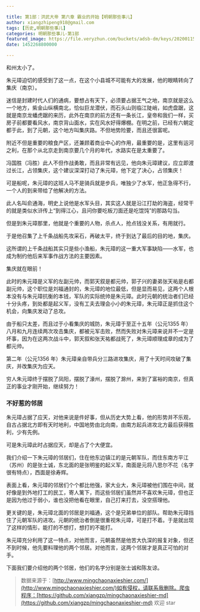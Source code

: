 ```yaml
---

title: 第1部：洪武大帝 第六章 霸业的开始【明朝那些事儿】
author: xiangzhipeng918@gmail.com
tags: [历史,明朝那些事儿]
categories: 明朝那些事儿-第1部
featured_image: https://file.veryzhun.com/buckets/adsb-dm/keys/20200115-052154-xuggt9dny09gmm26.jpg
date: 1452268800000

---
```


    
和州太小了。
            
朱元璋迫切的感受到了这一点，在这个小县城不可能有大的发展，他的眼睛转向了集庆（南京）。
            
迷信是封建时代人们的通病，要想占有天下，必须要占据王气之地，南京就是这么一个地方，紫金山纵横南北，恰似巨龙潜伏，而石头山则临江陡峭，如虎盘踞，这就是南京龙蟠虎踞的来历，此外在南京的前方还有一条长江，皇帝和我们一样，买房子前都要看风水，南京背山面水，实在风水好得爆棚。在明之前，已经有六朝定都于此，到了元朝，这个地方叫集庆路。不但地势险要，而且还很富呢。
            
附近不但是重要的粮食产区，还兼顾着商业中心的作用，最重要的是，这里有运河之利，在那个从北京走到南京要几个月的年代，水路实在是太重要了。
            
冯国胜（冯胜）此人不但作战勇敢，而且非常有远见，他向朱元璋建议，应立即渡过长江，占领集庆，这个建议深深打动了朱元璋，他下定了决心，占领集庆！
            
可是船呢，朱元璋的这班人马不是骑兵就是步兵，唯独少了水军，他正急得不行，一个人的到来带给了他解决的方法。
            
此人名叫俞通海，明史上说他是水军头目，其实这人就是沿江打劫的海盗，经常干的就是类似水浒传上“到得江心，且问你要吃板刀面还是吃馄饨”的那路勾当。
            
但是到朱元璋那里，他就是个重要的人物，杀点人，抢点钱没关系，有用就行。
            
于是他召集了上千条战船先攻采石，再破太平，终于到达了最后的目的地，集庆。
            
这所谓的上千条战船其实只是些小渔船，朱元璋的这一重大军事缺陷——水军，也成为制约他后来军事作战方法的主要因素。
            
集庆就在眼前！
            
此时的朱元璋是义军的左副元帅，而郭天叙是都元帅，郭子兴的妻弟张天祐是右都副元帅，这个职位是刘福通封的，朱元璋的地位最低，但是显而易见，这两个人根本没有与朱元璋抗衡的本钱，军队的实际统帅是朱元璋。此时元朝的统治者们已经十分头疼，到处都是起义军，没有工夫去理会小小的朱元璋，朱元璋正是抓住这个机会，向集庆发动了总攻。
            
由于船只太差，而且过于小看集庆的城防，朱元璋于至正十五年（公元1355 年）八月和九月连续两次攻击集庆，都被元军击败，然而失败对朱元璋来说并不一定是坏事，因为在这两次战斗中，郭天叙和张天祐都战死了，朱元璋顺理成章的成为了都元帅。
            
第二年（公元1356 年）朱元璋亲自带兵分三路进攻集庆，用了十天时间攻破了集庆，并改集庆为应天。
            
穷人朱元璋终于摆脱了凤阳，摆脱了濠州，摆脱了滁州，来到了富裕的南京，但真正的事业才刚开始，继续努力！
            

### 不好惹的邻居

            
朱元璋占据了应天，对他来说是件好事，但从历史大势上看，他的形势并不乐观，自古占据北方即有天时地利，中国地势由北向南，由南方起兵进攻北方最后获得胜利，少有先例。
            
可是朱元璋此时占据应天，却是占了个大便宜。
            
我们介绍一下朱元璋的邻居们，住在他东边镇江的是元朝军队，而住东南方平江（苏州）的是张士诚，东北面的是张明鉴的起义军，南面是元将八思尔不花（名字很有特点），西面是徐寿辉。
            
表面上看，朱元璋的邻居们个个都比他强，家大业大，朱元璋被他们围在中间，就好像是到外地打工的民工，寄人篱下，而这些邻居们虽然并不喜欢朱元璋，但也正是因为他过于弱小，谁也没把他看在眼里，自己打来打去，没空搭理他。
            
更关键的是，朱元璋北面的邻居是刘福通，这个是兄弟单位的部队。帮助朱元璋挡住了元朝军队的进攻。元朝的统治者倒是很重视朱元璋，可是打不着。于是就出现了这样的情形，能打的不想打，想打的不能打。
            
朱元璋充分利用了这一特点，对他而言，元朝虽然是他苦大仇深的报复对象，但还不到时候，他先要料理他的两个邻居。对他而言，这两个邻居才是真正可怕的对手。
            
下面我们要介绍他的两个邻居，他们的名字分别是张士诚和陈友谅。
            
> 数据来源于：[http://www.mingchaonaxieshier.com/](http://www.mingchaonaxieshier.com/)如有侵权，请联系我删除。爬虫程序：[https://github.com/xiangzp/mingchaonaxieshier-md](https://github.com/xiangzp/mingchaonaxieshier-md) 欢迎 star